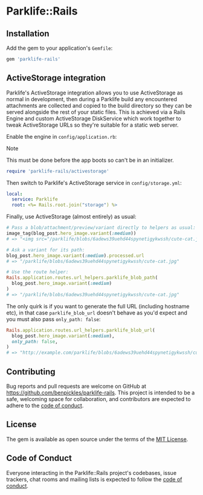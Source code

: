 # Parklife::Rails

## Installation

Add the gem to your application's `Gemfile`:

```bash
gem 'parklife-rails'
```

## ActiveStorage integration

Parklife's ActiveStorage integration allows you to use ActiveStorage as normal in development, then during a Parklife build any encountered attachments are collected and copied to the build directory so they can be served alongside the rest of your static files. This is achieved via a Rails Engine and custom ActiveStorage DiskService which work together to tweak ActiveStorage URLs so they're suitable for a static web server.

Enable the engine in `config/application.rb`:

> [!NOTE]
> This must be done before the app boots so can't be in an initializer.

```ruby
require 'parklife-rails/activestorage'
```

Then switch to Parklife's ActiveStorage service in `config/storage.yml`:

```yml
local:
  service: Parklife
  root: <%= Rails.root.join("storage") %>
```

Finally, use ActiveStorage (almost entirely) as usual:

```ruby
# Pass a blob/attachment/preview/variant directly to helpers as usual:
image_tag(blog_post.hero_image.variant(:medium))
# => "<img src="/parklife/blobs/6adews39uehd44spynetigykwssh/cute-cat.jpg" />"

# Ask a variant for its path:
blog_post.hero_image.variant(:medium).processed.url
# => "/parklife/blobs/6adews39uehd44spynetigykwssh/cute-cat.jpg"

# Use the route helper:
Rails.application.routes.url_helpers.parklife_blob_path(
  blog_post.hero_image.variant(:medium)
)
# => "/parklife/blobs/6adews39uehd44spynetigykwssh/cute-cat.jpg"
```

The only quirk is if you want to generate the full URL (including hostname etc), in that case `parklife_blob_url` doesn't behave as you'd expect and you must also pass `only_path: false`:

```ruby
Rails.application.routes.url_helpers.parklife_blob_url(
  blog_post.hero_image.variant(:medium),
  only_path: false,
)
# => "http://example.com/parklife/blobs/6adews39uehd44spynetigykwssh/cute-cat.jpg"
```

## Contributing

Bug reports and pull requests are welcome on GitHub at <https://github.com/benpickles/parklife-rails>. This project is intended to be a safe, welcoming space for collaboration, and contributors are expected to adhere to the [code of conduct](https://github.com/benpickles/parklife-rails/blob/main/CODE_OF_CONDUCT.md).

## License

The gem is available as open source under the terms of the [MIT License](https://opensource.org/licenses/MIT).

## Code of Conduct

Everyone interacting in the Parklife::Rails project's codebases, issue trackers, chat rooms and mailing lists is expected to follow the [code of conduct](https://github.com/benpickles/parklife-rails/blob/main/CODE_OF_CONDUCT.md).
